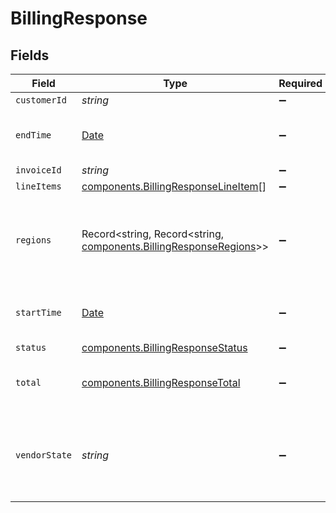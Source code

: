 # BillingResponse


## Fields

| Field                                                                                                                         | Type                                                                                                                          | Required                                                                                                                      | Description                                                                                                                   | Example                                                                                                                       |
| ----------------------------------------------------------------------------------------------------------------------------- | ----------------------------------------------------------------------------------------------------------------------------- | ----------------------------------------------------------------------------------------------------------------------------- | ----------------------------------------------------------------------------------------------------------------------------- | ----------------------------------------------------------------------------------------------------------------------------- |
| `customerId`                                                                                                                  | *string*                                                                                                                      | :heavy_minus_sign:                                                                                                            | N/A                                                                                                                           | x4xCwxxJxGCx123Rx5xTx                                                                                                         |
| `endTime`                                                                                                                     | [Date](https://developer.mozilla.org/en-US/docs/Web/JavaScript/Reference/Global_Objects/Date)                                 | :heavy_minus_sign:                                                                                                            | Date and time in ISO 8601 format.                                                                                             | 2020-04-09T18:14:30Z                                                                                                          |
| `invoiceId`                                                                                                                   | *string*                                                                                                                      | :heavy_minus_sign:                                                                                                            | N/A                                                                                                                           | 7SlAESxcJ2zxHOV4gQ9y9X                                                                                                        |
| `lineItems`                                                                                                                   | [components.BillingResponseLineItem](../../../sdk/models/components/billingresponselineitem.md)[]                             | :heavy_minus_sign:                                                                                                            | N/A                                                                                                                           |                                                                                                                               |
| `regions`                                                                                                                     | Record<string, Record<string, [components.BillingResponseRegions](../../../sdk/models/components/billingresponseregions.md)>> | :heavy_minus_sign:                                                                                                            | Breakdown of regional data for products that are region based.                                                                |                                                                                                                               |
| `startTime`                                                                                                                   | [Date](https://developer.mozilla.org/en-US/docs/Web/JavaScript/Reference/Global_Objects/Date)                                 | :heavy_minus_sign:                                                                                                            | Date and time in ISO 8601 format.                                                                                             | 2020-04-09T18:14:30Z                                                                                                          |
| `status`                                                                                                                      | [components.BillingResponseStatus](../../../sdk/models/components/billingresponsestatus.md)                                   | :heavy_minus_sign:                                                                                                            | N/A                                                                                                                           |                                                                                                                               |
| `total`                                                                                                                       | [components.BillingResponseTotal](../../../sdk/models/components/billingresponsetotal.md)                                     | :heavy_minus_sign:                                                                                                            | Complete summary of the billing information.                                                                                  |                                                                                                                               |
| `vendorState`                                                                                                                 | *string*                                                                                                                      | :heavy_minus_sign:                                                                                                            | The current state of our third-party billing vendor. One of `up` or `down`.                                                   |                                                                                                                               |